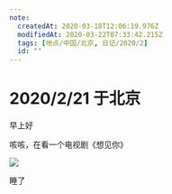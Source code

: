 ```yaml
---
note:
  createdAt: 2020-03-18T12:06:19.976Z
  modifiedAt: 2020-03-22T07:33:42.215Z
  tags: [地点/中国/北京, 日记/2020/2]
  id: ""
---
```


# 2020/2/21 于北京

<!-- @timer "date":"Fri Feb 21 2020 09:40:09 GMT+0800 (CST) -->

早上好

<!-- @timer "date":"Fri Feb 21 2020 13:50:34 GMT+0800 (China Standard Time)","duration":"about 4 hours -->

咳咳，在看一个电视剧《想见你》

![](https://n.sinaimg.cn/ent/transform/250/w630h420/20200216/3792-iprtayy6398136.jpg)

<!-- @timer "date":"Fri Feb 21 2020 21:13:19 GMT+0800 (CST) -->

睡了
